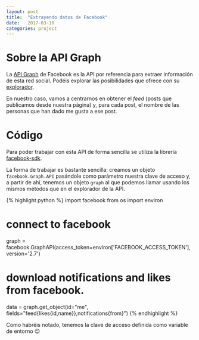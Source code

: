 ```yaml
---
layout: post
title:  "Extrayendo datos de Facebook"
date:   2017-03-10
categories: project
---
```


# Sobre la API Graph

La [API Graph](https://developers.facebook.com/docs/graph-api/overview) de Facebook es la API por referencia para extraer información de esta red social. Podéis explorar las posibilidades que ofrece con su [explorador](https://developers.facebook.com/tools/explorer).

En nuestro caso, vamos a centrarnos en obtener el _feed_ (posts que publicamos desde nuestra página) y, para cada post, el nombre de las personas que han dado me gusta a ese post.

# Código
Para poder trabajar con esta API de forma sencilla se utiliza la librería [facebook-sdk](https://github.com/mobolic/facebook-sdk). 

La forma de trabajar es bastante sencilla: creamos un objeto `facebook.Graph.API` pasándole como parámetro nuestra clave de acceso y, a partir de ahí, tenemos un objeto `graph` al que podemos llamar usando los mismos métodos que en el explorador de la API.

{% highlight python %}
import facebook
from os import environ

# connect to facebook
graph = facebook.GraphAPI(access_token=environ['FACEBOOK_ACCESS_TOKEN'], version='2.7')
# download notifications and likes from facebook.
data = graph.get_object(id="me", fields="feed{likes{id,name}},notifications{from}")
{% endhighlight  %}

Como habréis notado, tenemos la clave de acceso definida como variable de entorno :wink: